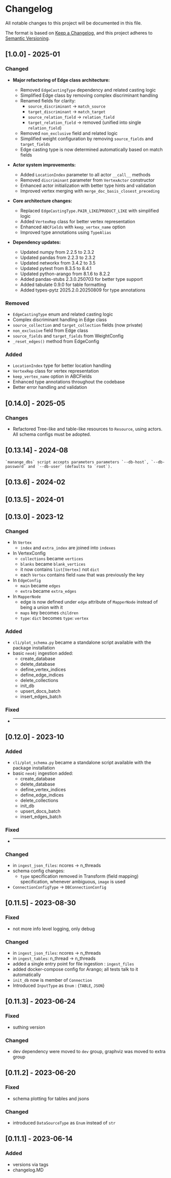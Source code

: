 # Changelog

All notable changes to this project will be documented in this file.

The format is based on [Keep a Changelog](https://keepachangelog.com/en/1.0.0/),
and this project adheres to [Semantic Versioning](https://semver.org/spec/v2.0.0.html).

## [1.0.0] - 2025-01
### Changed
- **Major refactoring of Edge class architecture:**
  - Removed `EdgeCastingType` dependency and related casting logic
  - Simplified Edge class by removing complex discriminant handling
  - Renamed fields for clarity:
    - `source_discriminant` → `match_source`
    - `target_discriminant` → `match_target`
    - `source_relation_field` → `relation_field`
    - `target_relation_field` → removed (unified into single `relation_field`)
  - Removed `non_exclusive` field and related logic
  - Simplified weight configuration by removing `source_fields` and `target_fields`
  - Edge casting type is now determined automatically based on match fields

- **Actor system improvements:**
  - Added `LocationIndex` parameter to all actor `__call__` methods
  - Removed `discriminant` parameter from `VertexActor` constructor
  - Enhanced actor initialization with better type hints and validation
  - Improved vertex merging with `merge_doc_basis_closest_preceding`

- **Core architecture changes:**
  - Replaced `EdgeCastingType.PAIR_LIKE`/`PRODUCT_LIKE` with simplified logic
  - Added `VertexRep` class for better vertex representation
  - Enhanced `ABCFields` with `keep_vertex_name` option
  - Improved type annotations using `TypeAlias`

- **Dependency updates:**
  - Updated numpy from 2.2.5 to 2.3.2
  - Updated pandas from 2.2.3 to 2.3.2
  - Updated networkx from 3.4.2 to 3.5
  - Updated pytest from 8.3.5 to 8.4.1
  - Updated python-arango from 8.1.6 to 8.2.2
  - Added pandas-stubs 2.3.0.250703 for better type support
  - Added tabulate 0.9.0 for table formatting
  - Added types-pytz 2025.2.0.20250809 for type annotations

### Removed
- `EdgeCastingType` enum and related casting logic
- Complex discriminant handling in Edge class
- `source_collection` and `target_collection` fields (now private)
- `non_exclusive` field from Edge class
- `source_fields` and `target_fields` from WeightConfig
- `_reset_edges()` method from EdgeConfig

### Added
- `LocationIndex` type for better location handling
- `VertexRep` class for vertex representation
- `keep_vertex_name` option in ABCFields
- Enhanced type annotations throughout the codebase
- Better error handling and validation

## [0.14.0] - 2025-05
### Changes
- Refactored Tree-like and table-like resources to `Resource`, using actors. All schema configs must be adopted.

## [0.13.14] - 2024-08
    `manange_dbs` script accepts parameters parameters `--db-host`, `--db-password` and `--db-user` (defaults to `root`).  

## [0.13.6] - 2024-02

## [0.13.5] - 2024-01

## [0.13.0] - 2023-12

### Changed
- In `Vertex`
  - `index` and `extra_index` are joined into `indexes`
- In VertexConfig
  - `collections` became `vertices`
  - `blanks` became `blank_vertices`
  - it now contains `list[Vertex]` not `dict`
  - each `Vertex` contains field `name` that was previously the key
- In `EdgeConfig`
  - `main` became `edges`
  - `extra` became `extra_edges`
- In `MapperNode` 
  - edge is now defined under `edge` attribute of `MapperNode` instead of being a union with it
  - `maps` key becomes `children`
  - `type`: `dict` becomes `type`: `vertex`
  
    

### Added

- `cli/plot_schema.py` became a standalone script available with the package installation
-  basic `neo4j` ingestion added:
     - create_database
     - delete_database
     - define_vertex_indices
     - define_edge_indices
     - delete_collections
     - init_db
     - upsert_docs_batch
     - insert_edges_batch

### Fixed

- ***



## [0.12.0] - 2023-10

### Added

- `cli/plot_schema.py` became a standalone script available with the package installation
-  basic `neo4j` ingestion added:
     - create_database
     - delete_database
     - define_vertex_indices
     - define_edge_indices
     - delete_collections
     - init_db
     - upsert_docs_batch
     - insert_edges_batch

### Fixed

- ***

### Changed

- in `ingest_json_files`: ncores -> n_threads 
- schema config changes:
    - `type` specification removed in Transform (field mapping) specification, whenever ambiguous, `image` is used   
- `ConnectionConfigType` -> `DBConnectionConfig`

## [0.11.5] - 2023-08-30

### Fixed

- not more info level logging, only debug

### Changed

- in `ingest_json_files`: ncores -> n_threads
- in `ingest_tables`: n_thread -> n_threads
- added a single entry point for file ingestion : `ingest_files`
- added docker-compose config for Arango; all tests talk to it automatically
- `init_db` now is member of `Connection`
- Introduced `InputType` as `Enum` : {`TABLE`, `JSON`}


## [0.11.3] - 2023-06-24

### Fixed

- suthing version

### Changed

- dev dependency were moved to `dev` group, graphviz was moved to extra group

## [0.11.2] - 2023-06-20

### Fixed

- schema plotting for tables and jsons

### Changed

- introduced `DataSourceType` as `Enum` instead of `str`

## [0.11.1] - 2023-06-14

### Added

- versions via tags
- changelog.MD

[//]: # (### Changed)

[//]: # ()
[//]: # (### Fixed)






